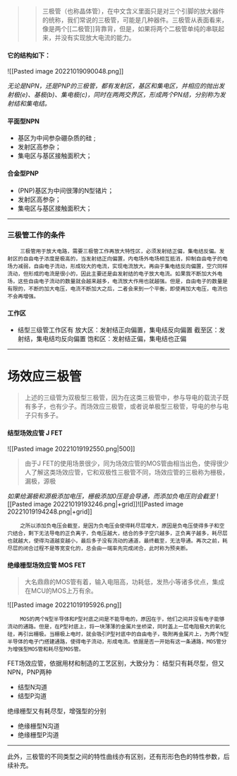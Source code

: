 >>三极管（也称晶体管），在中文含义里面只是对三个引脚的放大器件的统称，我们常说的三极管，可能是几种器件。三极管从表面看来，像是两个[[二极管]]背靠背，但是，如果将两个二极管单纯的串联起来，并没有实现放大电流的能力。

#### 它的结构如下：
![[Pasted image 20221019090048.png]]

_无论是NPN，还是PNP的三极管，都有发射区，基区和集电区，并相应的抛出发射极(e)、基极(b)、集电极(c)，同时在两两交界区，形成两个PN结，分别称为发射结和集电结。_

#### 平面型NPN
- 基区为中间参杂硼杂质的硅 ;
- 发射区高参杂；
- 集电区与基区接触面积大；

#### 合金型PNP
- (PNP)基区为中间很薄的N型锗片；
- 发射区高参杂；
- 集电区与基区接触面积大；

----
### 三极管工作的条件
		三极管用于放大电路，需要三极管工作再放大特性区，必须发射结正偏，集电结反偏。发射区的自由电子浓度是极高的，当发射结正向偏置，内电场外电场相互抵消，抑制自由电子的电场力减弱，自由电子流动，形成较大的电流，实现电流放大。再由于集电结反向偏置，空穴同样流动，但形成的电流是很小的，因此主要还是由发射结的电子放大电流。如果我不断加大外电场，这些自由电子流动的数量就会越来越多，电流放大作用也就越强。但是，自由电子的数量是有限的，不断的加大电压，电流不断加大之后，二者会来到一个平衡，即使再加大电压，电流也不会再增强。


#### 工作区
- 结型三级管工作区有
放大区：发射结正向偏置，集电结反向偏置
截至区：发射结，集电结均反向偏置
饱和区：发射结正偏，集电结也正偏


---
# 场效应三极管
>上述的三级管为双极型三极管，因为在这类三极管中，参与导电的载流子既有多子，也有少子。而场效应三极管，或者说单极型三极管，导电的参与电子只有多子。


#### 结型场效应管 J FET
![[Pasted image 20221019192550.png|500]]


>由于J FET的使用场景很少，同为场效应管的MOS管由相当出色，使得很少人了解这类场效应管，它和双极性三极管不同，场效应管的三极称为栅极，漏极，源极


_如果给漏极和源极添加电压，栅极添加0压是会导通，而添加负电压则会截至_
![[Pasted image 20221019193246.png|+grid]]![[Pasted image 20221019194248.png|+grid]]

		之所以添加负电压会截至，是因为负电压会使得耗尽层增大，原因是负电压使得多子和空穴结合，剩下无法导电的正负离子，负电压越大，结合的多子空穴越多，正负离子越多，耗尽层也就越大，使得沟道越变越小，最后多子没有流动的通道，最终截至，无法导通。再次之前，耗尽层的闭合过程不是等宽变化的，总会由一端率先完成闭合，此时称为预夹断。

#### 绝缘栅型场效应管 MOS FET
>大名鼎鼎的MOS管有着，输入电阻高，功耗低，发热小等诸多优点，集成在MCU的MOS上万有余。

![[Pasted image 20221019195926.png]]

		MOS的两个N型半导体和P型衬底之间是不能导电的，原因在于，他们之间并没有电子能够流动的通路。但是，在P型衬底上，将一块薄薄的金属片坐桥梁，同时盖上一层电阻极大的氧化硅，再引出栅极。当栅极上电时，就会吸引P型衬底中的自由电子，吸附再金属片上，为两个N型半导体的电子门搭建通路，使得电子流动，形成电流。依据是否一开始有这一条通路，MOS管分为增强型MOS管和耗尽型MOS管。

FET场效应管，依据用材和制造的工艺区别，大致分为：
结型只有耗尽型，但又NPN，PNP两种
- 结型N沟道
- 结型P沟道

绝缘栅型又有耗尽型，增强型的分别
- 绝缘栅型N沟道
- 绝缘栅型P沟道


---
此外，三极管的不同类型之间的特性曲线亦有区别，还有形形色色的特性参数，后续补充。